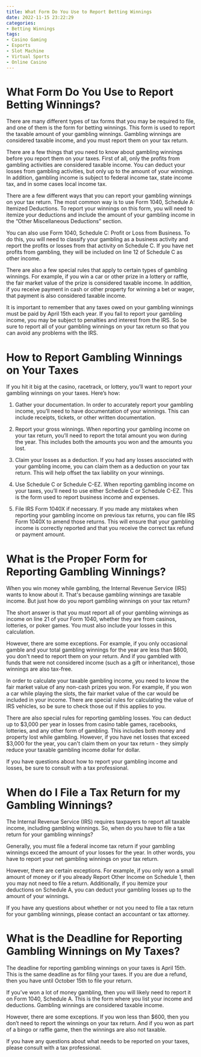 ```yaml
---
title: What Form Do You Use to Report Betting Winnings
date: 2022-11-15 23:22:29
categories:
- Betting Winnings
tags:
- Casino Gaming
- Esports
- Slot Machine
- Virtual Sports
- Online Casino
---
```



#  What Form Do You Use to Report Betting Winnings?

There are many different types of tax forms that you may be required to file, and one of them is the form for betting winnings. This form is used to report the taxable amount of your gambling winnings. Gambling winnings are considered taxable income, and you must report them on your tax return.

There are a few things that you need to know about gambling winnings before you report them on your taxes. First of all, only the profits from gambling activities are considered taxable income. You can deduct your losses from gambling activities, but only up to the amount of your winnings. In addition, gambling income is subject to federal income tax, state income tax, and in some cases local income tax.

There are a few different ways that you can report your gambling winnings on your tax return. The most common way is to use Form 1040, Schedule A: Itemized Deductions. To report your winnings on this form, you will need to itemize your deductions and include the amount of your gambling income in the “Other Miscellaneous Deductions” section.

You can also use Form 1040, Schedule C: Profit or Loss from Business. To do this, you will need to classify your gambling as a business activity and report the profits or losses from that activity on Schedule C. If you have net profits from gambling, they will be included on line 12 of Schedule C as other income.

There are also a few special rules that apply to certain types of gambling winnings. For example, if you win a car or other prize in a lottery or raffle, the fair market value of the prize is considered taxable income. In addition, if you receive payment in cash or other property for winning a bet or wager, that payment is also considered taxable income.

It is important to remember that any taxes owed on your gambling winnings must be paid by April 15th each year. If you fail to report your gambling income, you may be subject to penalties and interest from the IRS. So be sure to report all of your gambling winnings on your tax return so that you can avoid any problems with the IRS.

#  How to Report Gambling Winnings on Your Taxes

If you hit it big at the casino, racetrack, or lottery, you’ll want to report your gambling winnings on your taxes. Here’s how:

1. Gather your documentation. In order to accurately report your gambling income, you’ll need to have documentation of your winnings. This can include receipts, tickets, or other written documentation.

2. Report your gross winnings. When reporting your gambling income on your tax return, you’ll need to report the total amount you won during the year. This includes both the amounts you won and the amounts you lost.

3. Claim your losses as a deduction. If you had any losses associated with your gambling income, you can claim them as a deduction on your tax return. This will help offset the tax liability on your winnings.

4. Use Schedule C or Schedule C-EZ. When reporting gambling income on your taxes, you’ll need to use either Schedule C or Schedule C-EZ. This is the form used to report business income and expenses.

5. File IRS Form 1040X if necessary. If you made any mistakes when reporting your gambling income on previous tax returns, you can file IRS Form 1040X to amend those returns. This will ensure that your gambling income is correctly reported and that you receive the correct tax refund or payment amount.

#  What is the Proper Form for Reporting Gambling Winnings?

When you win money while gambling, the Internal Revenue Service (IRS) wants to know about it. That's because gambling winnings are taxable income. But just how do you report gambling winnings on your tax return?

The short answer is that you must report all of your gambling winnings as income on line 21 of your Form 1040, whether they are from casinos, lotteries, or poker games. You must also include your losses in this calculation.

However, there are some exceptions. For example, if you only occasional gamble and your total gambling winnings for the year are less than $600, you don't need to report them on your return. And if you gambled with funds that were not considered income (such as a gift or inheritance), those winnings are also tax-free.

In order to calculate your taxable gambling income, you need to know the fair market value of any non-cash prizes you won. For example, if you won a car while playing the slots, the fair market value of the car would be included in your income. There are special rules for calculating the value of IRS vehicles, so be sure to check those out if this applies to you.

There are also special rules for reporting gambling losses. You can deduct up to $3,000 per year in losses from casino table games, racebooks, lotteries, and any other form of gambling. This includes both money and property lost while gambling. However, if you have net losses that exceed $3,000 for the year, you can't claim them on your tax return - they simply reduce your taxable gambling income dollar for dollar.

If you have questions about how to report your gambling income and losses, be sure to consult with a tax professional.

#  When do I File a Tax Return for my Gambling Winnings?

The Internal Revenue Service (IRS) requires taxpayers to report all taxable income, including gambling winnings. So, when do you have to file a tax return for your gambling winnings?

Generally, you must file a federal income tax return if your gambling winnings exceed the amount of your losses for the year. In other words, you have to report your net gambling winnings on your tax return.

However, there are certain exceptions. For example, if you only won a small amount of money or if you already Report Other Income on Schedule 1, then you may not need to file a return. Additionally, if you itemize your deductions on Schedule A, you can deduct your gambling losses up to the amount of your winnings.

If you have any questions about whether or not you need to file a tax return for your gambling winnings, please contact an accountant or tax attorney.

#  What is the Deadline for Reporting Gambling Winnings on My Taxes?

The deadline for reporting gambling winnings on your taxes is April 15th. This is the same deadline as for filing your taxes. If you are due a refund, then you have until October 15th to file your return.

If you’ve won a lot of money gambling, then you will likely need to report it on Form 1040, Schedule A. This is the form where you list your income and deductions. Gambling winnings are considered taxable income.

However, there are some exceptions. If you won less than $600, then you don’t need to report the winnings on your tax return. And if you won as part of a bingo or raffle game, then the winnings are also not taxable.

If you have any questions about what needs to be reported on your taxes, please consult with a tax professional.